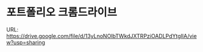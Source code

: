 # 포트폴리오 크롬드라이브
URL: https://drive.google.com/file/d/13yLnoNOIbTWkdJXTRPziOADLPdYtgIlA/view?usp=sharing
